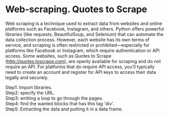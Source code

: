 # Web-scraping. Quotes to Scrape 
Web scraping is a technique used to extract data from websites and online platforms such as Facebook, Instagram, and others. Python offers powerful libraries (like requests, BeautifulSoup, and Selenium) that can automate the data collection process.
However, each website has its own terms of service, and scraping is often restricted or prohibited—especially for platforms like Facebook or Instagram, which require authentication or API access.
Some websites, such as Quotes to Scrape (http://quotes.toscrape.com), are openly available for scraping and do not require an API. For platforms that do require API access, you'll typically need to create an account and register for API keys to access their data legally and securely.

Step1: Import libraries.<br>
Step2: specify the URL.<br>
Step3: writting  a loop to go through the pages.<br>
Step4: find the wanted blocks that has this tag 'div'.<br>
Step5: Extracting the data and putting it in a data frame.<br>


